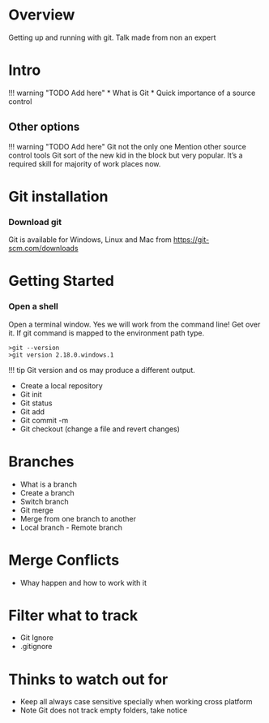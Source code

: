 # Overview

Getting up and running with git. Talk made from non an expert

# Intro

!!! warning "TODO Add here"
    * What is Git
    * Quick importance of a source control

## Other options

!!! warning "TODO Add here"
    Git not the only one
    Mention other source control tools
    Git sort of the new kid in the block but very popular. It’s a required skill for majority of work places now.

# Git installation
### Download git
 Git is available for Windows, Linux and Mac from https://git-scm.com/downloads
# Getting Started
### Open a shell
Open a terminal window. Yes we will work from the command line! Get over it.
If git command is mapped to the environment path type.

```shell
>git --version
>git version 2.18.0.windows.1
```
!!! tip
    Git version and os may produce a different output.

* Create a local repository
* Git init
* Git status
* Git add
* Git commit -m
* Git checkout (change a file and revert changes)
# Branches
* What is a branch
* Create a branch
* Switch branch
* Git merge
* Merge from one branch to another
* Local branch - Remote branch
# Merge Conflicts
* Whay happen and how to work with it
# Filter what to track
* Git Ignore
* .gitignore
# Thinks to watch out for
* Keep all always case sensitive specially when working cross platform
* Note Git does not track empty folders, take notice